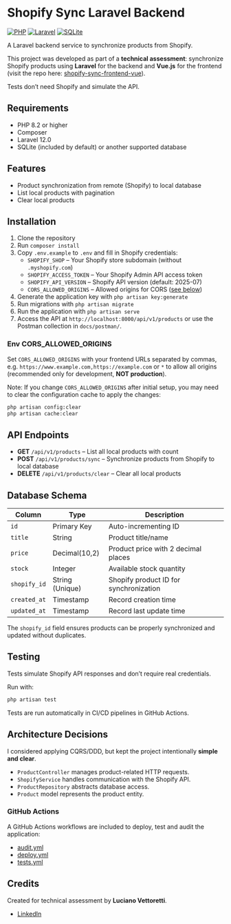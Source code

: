# Shopify Sync Laravel Backend

[![PHP](https://img.shields.io/badge/PHP-8.2-blue)](https://www.php.net/)
[![Laravel](https://img.shields.io/badge/Laravel-12.0-red)](https://laravel.com/)
[![SQLite](https://img.shields.io/badge/DB-SQLite-lightgrey)](https://www.sqlite.org/)

A Laravel backend service to synchronize products from Shopify.

This project was developed as part of a **technical assessment**: synchronize Shopify products using **Laravel** for the backend and **Vue.js** for the frontend (visit the repo here: [shopify-sync-frontend-vue](https://github.com/luvittor/shopify-sync-frontend-vue)).

Tests don’t need Shopify and simulate the API.

## Requirements

* PHP 8.2 or higher
* Composer
* Laravel 12.0
* SQLite (included by default) or another supported database

## Features

* Product synchronization from remote (Shopify) to local database
* List local products with pagination
* Clear local products

## Installation

1. Clone the repository
2. Run `composer install`
3. Copy `.env.example` to `.env` and fill in Shopify credentials:
   * `SHOPIFY_SHOP` – Your Shopify store subdomain (without `.myshopify.com`)
   * `SHOPIFY_ACCESS_TOKEN` – Your Shopify Admin API access token
   * `SHOPIFY_API_VERSION` – Shopify API version (default: 2025-07)
   * `CORS_ALLOWED_ORIGINS` – Allowed origins for CORS ([see below](#env-cors_allowed_origins))
4. Generate the application key with `php artisan key:generate`
5. Run migrations with `php artisan migrate`
6. Run the application with `php artisan serve`
7. Access the API at `http://localhost:8000/api/v1/products` or use the Postman collection in `docs/postman/`.

### Env CORS_ALLOWED_ORIGINS

Set `CORS_ALLOWED_ORIGINS` with your frontend URLs separated by commas, e.g. `https://www.example.com,https://example.com` or `*` to allow all origins (recommended only for development, **NOT production**).

Note: If you change `CORS_ALLOWED_ORIGINS` after initial setup, you may need to clear the configuration cache to apply the changes:

```bash
php artisan config:clear
php artisan cache:clear
```

## API Endpoints

* **GET** `/api/v1/products` – List all local products with count
* **POST** `/api/v1/products/sync` – Synchronize products from Shopify to local database
* **DELETE** `/api/v1/products/clear` – Clear all local products

## Database Schema

| Column       | Type            | Description                            |
| ------------ | --------------- | -------------------------------------- |
| `id`         | Primary Key     | Auto-incrementing ID                   |
| `title`      | String          | Product title/name                     |
| `price`      | Decimal(10,2)   | Product price with 2 decimal places    |
| `stock`      | Integer         | Available stock quantity               |
| `shopify_id` | String (Unique) | Shopify product ID for synchronization |
| `created_at` | Timestamp       | Record creation time                   |
| `updated_at` | Timestamp       | Record last update time                |

The `shopify_id` field ensures products can be properly synchronized and updated without duplicates.

## Testing

Tests simulate Shopify API responses and don’t require real credentials.

Run with:

```bash
php artisan test
```

Tests are run automatically in CI/CD pipelines in GitHub Actions.

## Architecture Decisions

I considered applying CQRS/DDD, but kept the project intentionally **simple and clear**.

* `ProductController` manages product-related HTTP requests.
* `ShopifyService` handles communication with the Shopify API.
* `ProductRepository` abstracts database access.
* `Product` model represents the product entity.

### GitHub Actions

A GitHub Actions workflows are included to deploy, test and audit the application:
* [audit.yml](.github/workflows/audit.yml)
* [deploy.yml](.github/workflows/deploy.yml)
* [tests.yml](.github/workflows/tests.yml)

## Credits

Created for technical assessment by **Luciano Vettoretti**.

* [LinkedIn](https://www.linkedin.com/in/luvittor/)
